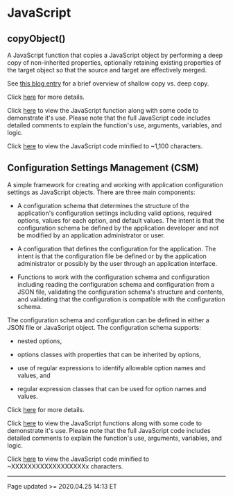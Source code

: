 # JavaScript

## copyObject()

A JavaScript function that copies a JavaScript object by performing a deep copy of non-inherited properties, optionally retaining existing properties of the target object so that the source and target are effectively merged.

See [this blog entry](/pages/blog.md#04/24_-_Shallow_Copy_vs._Deep_Copy,_and_copyObject) for a brief overview of shallow copy vs. deep copy.

Click [here](copyObject.md) for more details.

Click [here](https://www.scheidel.net/library/copyObject.js) to view the JavaScript function along with some code to demonstrate it's use. Please note that the full JavaScript code includes detailed comments to explain the function's use, arguments, variables, and logic.

Click [here](https://www.scheidel.net/library/copyObject-mini.js) to view the JavaScript code minified to ~1,100 characters.

## Configuration Settings Management (CSM)

A simple framework for creating and working with application configuration settings as JavaScript objects. There are three main components:

 - A configuration schema that determines the structure of the application's configuration settings including valid options, required options, values for each option, and default values. The intent is that the configuration schema be defined by the application developer and not be modified by an application administrator or user.

 - A configuration that defines the configuration for the application. The intent is that the configuration file be defined or by the application administrator or possibly by the user through an application interface.

 - Functions to work with the configuration schema and configuration including reading the configuration schema and configuration from a JSON file, validating the configuration schema's structure and contents, and validating that the configuration is compatible with the configuration schema.

The configuration schema and configuration can be defined in either a JSON file or JavaScript object.  The configuration schema supports:

 - nested options,

 - options classes with properties that can be inherited by options,

 - use of regular expressions to identify allowable option names and values, and

 - regular expression classes that can be used for option names and values.

Click [here](csm.md) for more details.

Click [here](https://www.scheidel.net/library/csm.js) to view the JavaScript functions along with some code to demonstrate it's use. Please note that the full JavaScript code includes detailed comments to explain the function's use, arguments, variables, and logic.

Click [here](https://www.scheidel.net/library/csm-mini.js) to view the JavaScript code minified to ~XXXXXXXXXXXXXXXXXXx characters.

<hr class="tight"><p class="timestamp">Page updated >= 2020.04.25 14:13 ET</p>
